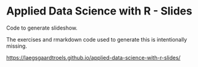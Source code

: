 # Applied Data Science with R - Slides

Code to generate slideshow.

The exercises and rmarkdown code used to generate this is intentionally missing.

https://laegsgaardtroels.github.io/applied-data-science-with-r-slides/
